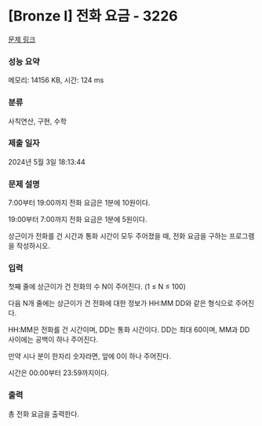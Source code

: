 # [Bronze I] 전화 요금 - 3226 

[문제 링크](https://www.acmicpc.net/problem/3226) 

### 성능 요약

메모리: 14156 KB, 시간: 124 ms

### 분류

사칙연산, 구현, 수학

### 제출 일자

2024년 5월 3일 18:13:44

### 문제 설명

<p>7:00부터 19:00까지 전화 요금은 1분에 10원이다.</p>

<p>19:00부터 7:00까지 전화 요금은 1분에 5원이다.</p>

<p>상근이가 전화를 건 시간과 통화 시간이 모두 주어졌을 때, 전화 요금을 구하는 프로그램을 작성하시오.</p>

### 입력 

 <p>첫째 줄에 상근이가 건 전화의 수 N이 주어진다. (1 ≤ N ≤ 100)</p>

<p>다음 N개 줄에는 상근이가 건 전화에 대한 정보가 HH:MM DD와 같은 형식으로 주어진다.</p>

<p>HH:MM은 전화를 건 시간이며, DD는 통화 시간이다. DD는 최대 60이며, MM과 DD사이에는 공백이 하나 주어진다.</p>

<p>만약 시나 분이 한자리 숫자라면, 앞에 0이 하나 주어진다.</p>

<p>시간은 00:00부터 23:59까지이다.</p>

### 출력 

 <p>총 전화 요금을 출력한다.</p>

